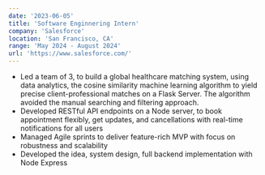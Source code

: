 ```yaml
---
date: '2023-06-05'
title: 'Software Enginnering Intern'
company: 'Salesforce'
location: 'San Francisco, CA'
range: 'May 2024 - August 2024'
url: 'https://www.salesforce.com/'
---
```


- Led a team of 3, to build a global healthcare matching system, using data analytics, the cosine similarity machine learning algorithm to yield precise client-professional matches on a Flask Server. The algorithm avoided the manual searching and filtering approach.
- Developed RESTful API endpoints on a Node server, to book appointment flexibly, get updates, and cancellations with real-time notifications for all users
- Managed Agile sprints to deliver feature-rich MVP with focus on robustness and scalability
- Developed the idea, system design, full backend implementation with Node Express
